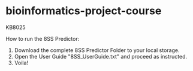 # bioinformatics-project-course
KB8025

How to run the 8SS Predictor:
1. Download the complete 8SS Predictor Folder to your local storage.
2. Open the User Guide "8SS_UserGuide.txt" and proceed as instructed.
3. Voila!
